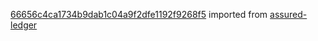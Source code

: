 [66656c4ca1734b9dab1c04a9f2dfe1192f9268f5](https://github.com/insolar/assured-ledger/commit/66656c4ca1734b9dab1c04a9f2dfe1192f9268f5) imported from [assured-ledger](https://github.com/insolar/assured-ledger)
